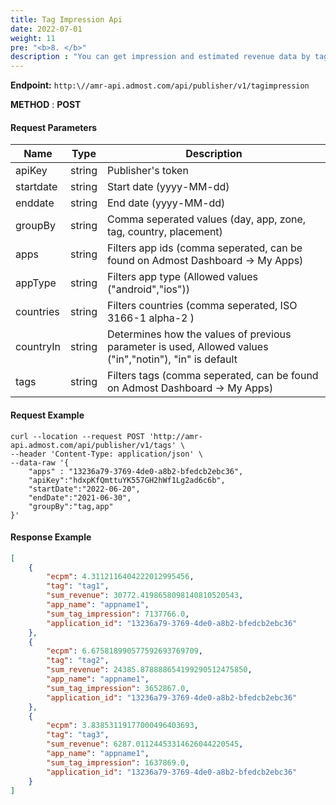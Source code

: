 ```yaml
---
title: Tag Impression Api
date: 2022-07-01
weight: 11
pre: "<b>8. </b>"
description : "You can get impression and estimated revenue data by tags."
---
```



**Endpoint:** `http:\//amr-api.admost.com/api/publisher/v1/tagimpression`

**METHOD** : **POST**

#### Request Parameters

| Name      | Type   | Description                                                                                             |
| --------- | ------ | ------------------------------------------------------------------------------------------------------- |
| apiKey    | string | Publisher's token                                                                                       |
| startdate | string | Start date (yyyy-MM-dd)                                                                                 |
| enddate   | string | End date    (yyyy-MM-dd)                                                                                |
| groupBy   | string | Comma seperated values (day, app, zone, tag, country, placement)                                        |
| apps      | string | Filters app ids (comma seperated, can be found on Admost Dashboard -> My Apps)                          |
| appType   | string | Filters app type (Allowed values ("android","ios"))                                                     |
| countries | string | Filters countries (comma seperated, ISO 3166-1 alpha-2 )                                                |
| countryIn | string | Determines how the values of previous parameter is used, Allowed values ("in","notin"), "in" is default |
| tags      | string | Filters tags (comma seperated, can be found on Admost Dashboard -> My Apps)                             |

#### Request Example
```text
curl --location --request POST 'http://amr-api.admost.com/api/publisher/v1/tags' \
--header 'Content-Type: application/json' \
--data-raw '{
    "apps" : "13236a79-3769-4de0-a8b2-bfedcb2ebc36",
    "apiKey":"hdxpKfQmttuYK557GH2hWf1Lg2ad6c6b",
    "startDate":"2022-06-20",
    "endDate":"2021-06-30",
    "groupBy":"tag,app"    
}'
```


#### Response Example
```json
[
    {
        "ecpm": 4.3112116404222012995456,
        "tag": "tag1",
        "sum_revenue": 30772.4198658098140810520543,
        "app_name": "appname1",
        "sum_tag_impression": 7137766.0,
        "application_id": "13236a79-3769-4de0-a8b2-bfedcb2ebc36"
    },
    {
        "ecpm": 6.675818990577592693769709,
        "tag": "tag2",
        "sum_revenue": 24385.878888654199290512475850,
        "app_name": "appname1",
        "sum_tag_impression": 3652867.0,
        "application_id": "13236a79-3769-4de0-a8b2-bfedcb2ebc36"
    },
    {
        "ecpm": 3.83853119177000496403693,
        "tag": "tag3",
        "sum_revenue": 6287.01124453314626044220545,
        "app_name": "appname1",
        "sum_tag_impression": 1637869.0,
        "application_id": "13236a79-3769-4de0-a8b2-bfedcb2ebc36"
    }
]
```